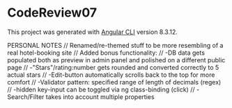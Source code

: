 # CodeReview07
This project was generated with [Angular CLI](https://github.com/angular/angular-cli) version 8.3.12.

PERSONAL NOTES
// Renamed/re-themed stuff to be more resembling of a real hotel-booking site
// Added bonus functionality:
// -DB data gets populated both as preview in admin panel and polished on a different public page
// -"Stars"/rating:number gets rounded and converted correctly to 5 actual stars
// -Edit-button automatically scrolls back to the top for more comfort
// -Validator pattern: specified range of length of decimals (regex)
// -hidden key-input can be toggled via ng class-binding (click)
// -Search/Filter takes into account multiple properties